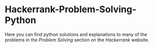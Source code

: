 # Hackerrank-Problem-Solving-Python
Here you can find python solutions and explanations to many of the problems in the *Problem Solving* section on the *Hackerrank* website.
